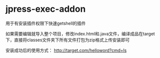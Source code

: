 # jpress-exec-addon
用于有安装插件权限下快速getshell的插件

如果需要编辑就导入整个项目，修改index.html和.java文件，编译成品在target下，直接将classes文件夹下所有文件打包为zip格式上传安装即可

安装成功后的使用方式：
http://target.com/helloword?cmd=ls
